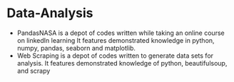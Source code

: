 # Data-Analysis
- PandasNASA  is a depot of codes written while taking an online course on linkedIn learning
It features demonstrated knowledge in python, numpy, pandas, seaborn and matplotlib.
- Web Scraping is a depot of codes written to generate data sets for analysis.
It features demonstrated knowledge of python, beautifulsoup, and scrapy
